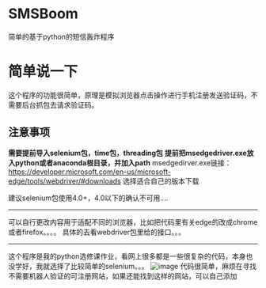 # SMSBoom
简单的基于python的短信轰炸程序

# 简单说一下
这个程序的功能很简单，原理是模拟浏览器点击操作进行手机注册发送验证码，不需要后台抓包去请求验证码。

## 注意事项
**需要提前导入selenium包，time包，threading包**
**提前把msedgedriver.exe放入python或者anaconda根目录，并加入path**
msedgedirver.exe链接：
https://developer.microsoft.com/en-us/microsoft-edge/tools/webdriver/#downloads
选择适合自己的版本下载

建议selenium包使用4.0+，4.0以下的确认不可用....

------------
可以自行更改内容用于适配不同的浏览器，比如把代码里有关edge的改成chrome或者firefox。。。。
具体的去看webdriver包里给的接口。。。

------------
这个程序是我的python选修课作业，看网上很多都是一些很复杂的代码，本身也没学好，我就选择了比较简单的selenium。。。
![image](https://github.com/Hanbq01/SMSBoom/assets/127653499/2e619c4b-87c8-4b92-aff8-a1cca0eced9e)
代码很简单，麻烦在寻找不需要机器人验证的可注册网站，如果还能找到这样的网站，可以自己添加
